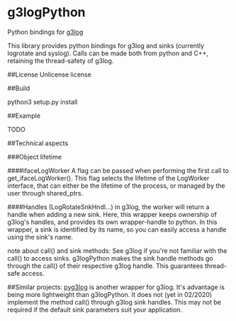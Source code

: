 # g3logPython
Python bindings for [g3log](https://github.com/KjellKod/g3log.git)

This library provides python bindings for g3log and sinks (currently logrotate and syslog).
Calls can be made both from python and C++, retaining the thread-safety of g3log.

##License
Unlicense license

##Build

python3 setup.py install

##Example

TODO

##Technical aspects

###Object lifetime

####ifaceLogWorker
A flag can be passed when performing the first call to get_ifaceLogWorker(). This flag selects the lifetime of the LogWorker interface, that can either be the lifetime of the process, or managed by the user through shared_ptrs.

####Handles (LogRotateSnkHndl...)
in g3log, the worker will return a handle when adding a new sink. Here, this wrapper keeps ownership of g3log's handles, and provides its own wrapper-handle to python. In this wrapper, a sink is identified by its name, so you can easily access a handle using the sink's name.

note about call() and sink methods:
See g3log if you're not familiar with the call() to access sinks.
g3logPython makes the sink handle methods go through the call() of their respective g3log handle. This guarantees thread-safe access. 


##Similar projects:
[pyg3log](https://github.com/GreyDireWolf/pyg3log.git) is another wrapper for g3log. It's advantage is being more lightweight than g3logPython. It does not (yet in 02/2020) implement the method call() through g3log sink handles. This may not be required if the default sink parameters suit your application.

